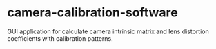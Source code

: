 # camera-calibration-software
GUI application for calculate camera intrinsic matrix and lens distortion coefficients with calibration patterns. 

